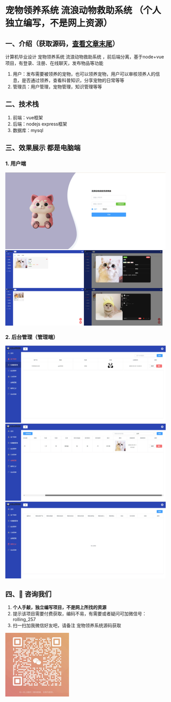 # 宠物领养系统 流浪动物救助系统 （个人独立编写，不是网上资源）
## 一、介绍（获取源码，[查看文章末尾](#四-咨询我们)） 
计算机毕业设计 宠物领养系统 流浪动物救助系统 ，前后端分离，基于node+vue项目，有登录、注册、在线聊天，发布物品等功能
1. 用户：发布需要被领养的宠物，也可以领养宠物，用户可以审核领养人的信息，是否通过领养，查看科普知识，分享宠物的日常等等
2. 管理员：用户管理，宠物管理，知识管理等等

## 二、技术栈
1. 前端：vue框架
2. 后端：nodejs express框架
3. 数据库：mysql

## 三、效果展示 都是电脑端
### 1. 用户端
<img src="./preview/1.jpg" >
<div style="display:flex;">
<img src="./preview/3.jpg" style="width:49%">
<img src="./preview/4.jpg" style="width:49%">
</div>
<div style="display:flex;">
<img src="./preview/5.jpg" style="width:49%">
<img src="./preview/6.jpg" style="width:49%">
</div>

### 2. 后台管理（管理端）
<img src="./preview/7.jpg" >
<img src="./preview/8.jpg" >
<img src="./preview/9.jpg" >

## 四、🚀 咨询我们
1. **个人手敲，独立编写项目，不是网上所找的资源**
2. 提示该项目需要付费获取，编码不易，有需要或者疑问可加微信号：rolling_257
3. 扫一扫加我微信好友吧，请备注 宠物领养系统源码获取
<img src="./preview/wx.jpg" style="width: 200px;">





